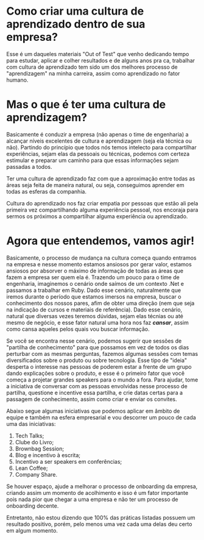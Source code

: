# Como criar uma cultura de aprendizado dentro de sua empresa?

Esse é um daqueles materiais "Out of Test" que venho dedicando tempo para estudar, aplicar e colher resultados e de alguns anos pra ca, trabalhar com cultura de aprendizado tem sido um dos melhores processo de "aprendizagem" na minha carreira, assim como aprendizado no fator humano.

# Mas o que é ter uma cultura de aprendizagem?

Basicamente é conduzir a empresa (não apenas o time de engenharia) a alcançar níveis excelentes de cultura e aprendizagem (seja ela técnica ou não). Partindo do princípio que todos nós temos intelecto para compartilhar experiências, sejam elas da pessoais ou técnicas, podemos com certeza estimular e preparar um caminho para que essas informações sejam passadas a todos. 

Ter uma cultura de aprendizado faz com que a aproximação entre todas as áreas seja feita de maneira natural, ou seja, conseguimos aprender em todas as esferas da companhia.

Cultura do aprendizado nos faz criar empatia por pessoas que estão ali pela primeira vez compartilhando alguma experiência pessoal, nos encoraja para sermos os próximos a compartilhar alguma experiência ou aprendizado.

# Agora que entendemos, vamos agir!

Basicamente, o processo de mudança na cultura começa quando entramos na empresa e nesse momento estamos ansiosos por gerar valor, estamos ansiosos por absorver o máximo de informação de todas as áreas que fazem a empresa ser quem ela é. Trazendo um pouco para o time de engenharia, imaginemos o cenário onde saímos de um contexto .Net e passamos a trabalhar em Ruby. Dado esse cenário, naturalmente que iremos durante o período que estamos imersos na empresa, buscar o conhecimento dos nossos pares, afim de obter uma direção (nem que seja na indicação de cursos e materiais de referência). Dado esse cenário, natural que diversas vezes teremos dúvidas, sejam elas técnias ou até mesmo de negócio, e esse fator natural uma hora nos faz ***cansar***, assim como cansa aqueles pelos quais vou buscar informação.

Se você se encontra nesse cenário, podemos sugerir que sessões de "partilha de conhecimento" para que possamos em vez de todos os dias perturbar com as mesmas perguntas, fazemos algumas sessões com temas diversificados sobre o produto ou sobre tecnologia. Esse tipo de "ideia" desperta o interesse nas pessoas de poderem estar a frente de um grupo dando explicações sobre o produto, e esse é o primeiro fator que você começa a projetar grandes speakers para o mundo a fora. Para ajudar, tome a iniciativa de conversar com as pessoas envolvidas nesse processo de partilha, questione e incentive essa partilha, e crie datas certas para a passagem de conhecimento, assim como criar e enviar os convites.

Abaixo segue algumas iniciativas que podemos aplicar em âmbito de equipe e também na esfera empresarial e vou descorrer um pouco de cada uma das iniciativas: 

1. Tech Talks;
2. Clube do Livro;
3. Brownbag Session;
4. Blog e incentivo à escrita;
5. Incentivo a ser speakers em conferências;
6. Lean Coffee;
7. Company Share.

Se houver espaço, ajude a melhorar o processo de onboarding da empresa, criando assim um momento de acolhimento e isso é um fator importante pois nada pior que chegar a uma empresa e não ter um processo de onboarding decente. 

Entretanto, não estou dizendo que 100% das práticas listadas possuem um resultado positivo, porém, pelo menos uma vez cada uma delas deu certo em algum momento.